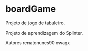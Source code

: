 # boardGame
Projeto de jogo de tabuleiro.

Projeto de aprendizagem do Splinter.

Autores 
renatonunes90
xwagx
